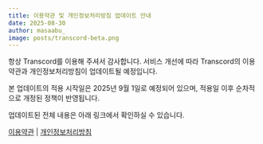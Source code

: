 ```yaml
---
title: 이용약관 및 개인정보처리방침 업데이트 안내
date: 2025-08-30
author: masaabu_
image: posts/transcord-beta.png
---
```


항상 Transcord를 이용해 주셔서 감사합니다. 서비스 개선에 따라 Transcord의 이용약관과 개인정보처리방침이 업데이트될 예정입니다.

본 업데이트의 적용 시작일은 2025년 9월 1일로 예정되어 있으며, 적용일 이후 순차적으로 개정된 정책이 반영됩니다.

업데이트된 전체 내용은 아래 링크에서 확인하실 수 있습니다.

[이용약관](/terms-of-service) | [개인정보처리방침](/privacy-policy)